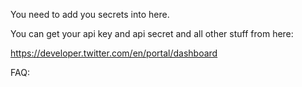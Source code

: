 You need to add you secrets into here. 

You can get your api key and api secret and all other stuff from here: 

https://developer.twitter.com/en/portal/dashboard



FAQ: 
